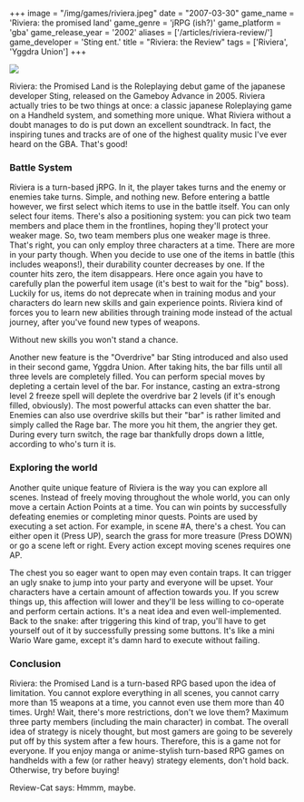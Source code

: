+++
image = "/img/games/riviera.jpeg"
date = "2007-03-30"
game_name = 'Riviera: the promised land'
game_genre = 'jRPG (ish?)'
game_platform = 'gba'
game_release_year = '2002'
aliases = ['/articles/riviera-review/']
game_developer = 'Sting ent.'
title = "Riviera: the Review"
tags = ['Riviera', 'Yggdra Union']
+++

<img src="/img/Guides/Riviera.jpg">

Riviera: the Promised Land is the Roleplaying debut game of the japanese developer Sting, released on the Gameboy Advance in 2005. Riviera actually tries to be two things at once: a classic japanese Roleplaying game on a Handheld system, and something more unique. What Riviera without a doubt manages to do is put down an excellent soundtrack. In fact, the inspiring tunes and tracks are of one of the highest quality music I've ever heard on the GBA. That's good!

### Battle System

Riviera is a turn-based jRPG. In it, the player takes turns and the enemy or enemies take turns. Simple, and nothing new. Before entering a battle however, we first select which items to use in the battle itself. You can only select four items. There's also a positioning system: you can pick two team members and place them in the frontlines, hoping they'll protect your weaker mage. So, two team members plus one weaker mage is three. That's right, you can only employ three characters at a time. There are more in your party though.
When you decide to use one of the items in battle (this includes weapons!), their durability counter decreases by one. If the counter hits zero, the item disappears. Here once again you have to carefully plan the powerful item usage (it's best to wait for the "big" boss). Luckily for us, items do not deprecate when in training modus and your characters do learn new skills and gain experience points. Riviera kind of forces you to learn new abilities through training mode instead of the actual journey, after you've found new types of weapons. 

Without new skills you won't stand a chance.

Another new feature is the "Overdrive" bar Sting introduced and also used in their second game, Yggdra Union. After taking hits, the bar fills until all three levels are completely filled. You can perform special moves by depleting a certain level of the bar. For instance, casting an extra-strong level 2 freeze spell will deplete the overdrive bar 2 levels (if it's enough filled, obviously). The most powerful attacks can even shatter the bar. Enemies can also use overdrive skills but their "bar" is rather limited and simply called the Rage bar. The more you hit them, the angrier they get. During every turn switch, the rage bar thankfully drops down a little, according to who's turn it is.

### Exploring the world

Another quite unique feature of Riviera is the way you can explore all scenes. Instead of freely moving throughout the whole world, you can only move a certain Action Points at a time. You can win points by successfully defeating enemies or completing minor quests. Points are used by executing a set action. For example, in scene #A, there's a chest. You can either open it (Press UP), search the grass for more treasure (Press DOWN) or go a scene left or right. Every action except moving scenes requires one AP.

The chest you so eager want to open may even contain traps. It can trigger an ugly snake to jump into your party and everyone will be upset. Your characters have a certain amount of affection towards you. If you screw things up, this affection will lower and they'll be less willing to co-operate and perform certain actions. It's a neat idea and even well-implemented. Back to the snake: after triggering this kind of trap, you'll have to get yourself out of it by successfully pressing some buttons. It's like a mini Wario Ware game, except it's damn hard to execute without failing.

### Conclusion


Riviera: the Promised Land is a turn-based RPG based upon the idea of limitation. You cannot explore everything in all scenes, you cannot carry more than 15 weapons at a time, you cannot even use them more than 40 times. Urgh! Wait, there's more restrictions, don't we love them? Maximum three party members (including the main character) in combat. The overall idea of strategy is nicely thought, but most gamers are going to be severely put off by this system after a few hours. Therefore, this is a game not for everyone. 
If you enjoy manga or anime-stylish turn-based RPG games on handhelds with a few (or rather heavy) strategy elements, don't hold back. Otherwise, try before buying!

Review-Cat says: Hmmm, maybe.